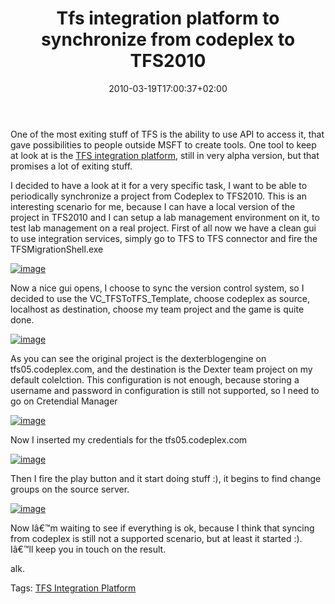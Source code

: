 ﻿---
title: "Tfs integration platform to synchronize from codeplex to TFS2010"
description: ""
date: 2010-03-19T17:00:37+02:00
draft: false
tags: [Team Foundation Server]
categories: [Team Foundation Server]
---
One of the most exiting stuff of TFS is the ability to use API to access it, that gave possibilities to people outside MSFT to create tools. One tool to keep at look at is the [TFS integration platform](http://tfsintegration.codeplex.com/), still in very alpha version, but that promises a lot of exiting stuff.

I decided to have a look at it for a very specific task, I want to be able to periodically synchronize a project from Codeplex to TFS2010. This is an interesting scenario for me, because I can have a local version of the project in TFS2010 and I can setup a lab management environment on it, to test lab management on a real project. First of all now we have a clean gui to use integration services, simply go to TFS to TFS connector and fire the TFSMigrationShell.exe

[![image](https://www.codewrecks.com/blog/wp-content/uploads/2010/03/image_thumb11.png "image")](https://www.codewrecks.com/blog/wp-content/uploads/2010/03/image11.png)

Now a nice gui opens, I choose to sync the version control system, so I decided to use the VC\_TFSToTFS\_Template, choose codeplex as source, localhost as destination, choose my team project and the game is quite done.

[![image](https://www.codewrecks.com/blog/wp-content/uploads/2010/03/image_thumb12.png "image")](https://www.codewrecks.com/blog/wp-content/uploads/2010/03/image12.png)

As you can see the original project is the dexterblogengine on tfs05.codeplex.com, and the destination is the Dexter team project on my default colelction. This configuration is not enough, because storing a username and password in configuration is still not supported, so I need to go on Cretendial Manager

[![image](https://www.codewrecks.com/blog/wp-content/uploads/2010/03/image_thumb13.png "image")](https://www.codewrecks.com/blog/wp-content/uploads/2010/03/image13.png)

Now I inserted my credentials for the tfs05.codeplex.com

[![image](https://www.codewrecks.com/blog/wp-content/uploads/2010/03/image_thumb14.png "image")](https://www.codewrecks.com/blog/wp-content/uploads/2010/03/image14.png)

Then I fire the play button and it start doing stuff :), it begins to find change groups on the source server.

[![image](https://www.codewrecks.com/blog/wp-content/uploads/2010/03/image_thumb15.png "image")](https://www.codewrecks.com/blog/wp-content/uploads/2010/03/image15.png)

Now Iâ€™m waiting to see if everything is ok, because I think that syncing from codeplex is still not a supported scenario, but at least it started :). Iâ€™ll keep you in touch on the result.

alk.

Tags: [TFS Integration Platform](http://technorati.com/tag/TFS%20Integration%20Platform)
